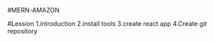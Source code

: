 #MERN-AMAZON
 
 #Lession
 1.introduction
 2.install tools
 3.create react app
 4.Create git repository
 